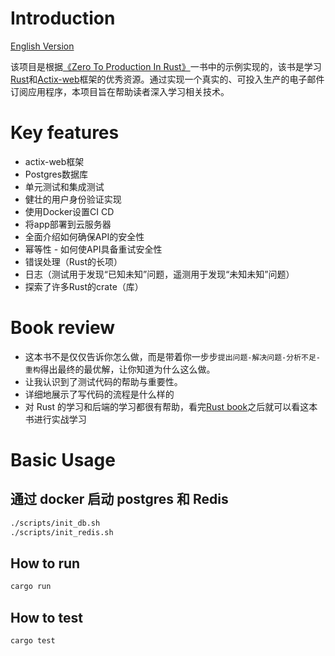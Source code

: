 # Introduction
[English Version](README.md)

该项目是根据[《Zero To Production In Rust》](https://zero2prod.com)一书中的示例实现的，该书是学习[Rust](https://www.rust-lang.org/)和[Actix-web](https://actix.rs/)框架的优秀资源。通过实现一个真实的、可投入生产的电子邮件订阅应用程序，本项目旨在帮助读者深入学习相关技术。

# Key features
* actix-web框架
* Postgres数据库
* 单元测试和集成测试
* 健壮的用户身份验证实现
* 使用Docker设置CI CD
* 将app部署到云服务器
* 全面介绍如何确保API的安全性
* 幂等性 - 如何使API具备重试安全性
* 错误处理（Rust的长项）
* 日志（测试用于发现“已知未知”问题，遥测用于发现“未知未知”问题）
* 探索了许多Rust的crate（库）

# Book review
* 这本书不是仅仅告诉你怎么做，而是带着你一步步`提出问题-解决问题-分析不足-重构`得出最终的最优解，让你知道为什么这么做。
* 让我认识到了测试代码的帮助与重要性。
* 详细地展示了写代码的流程是什么样的
* 对 Rust 的学习和后端的学习都很有帮助，看完[Rust book](https://doc.rust-lang.org/book/)之后就可以看这本书进行实战学习

# Basic Usage
## 通过 docker 启动 postgres 和 Redis 
```bash
./scripts/init_db.sh
./scripts/init_redis.sh
```

## How to run
```bash
cargo run
```

## How to test
```bash
cargo test 
```